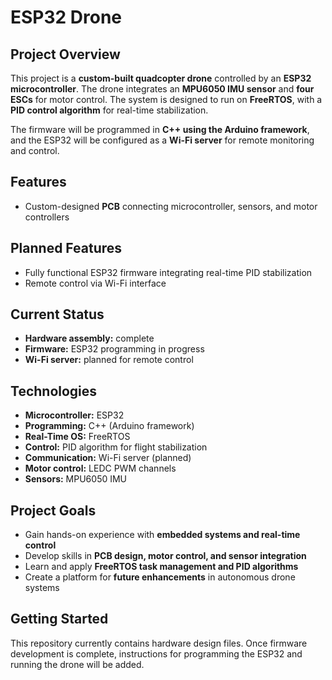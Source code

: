 # ESP32 Drone

## Project Overview
This project is a **custom-built quadcopter drone** controlled by an **ESP32 microcontroller**. The drone integrates an **MPU6050 IMU sensor** and **four ESCs** for motor control. The system is designed to run on **FreeRTOS**, with a **PID control algorithm** for real-time stabilization.  

The firmware will be programmed in **C++ using the Arduino framework**, and the ESP32 will be configured as a **Wi-Fi server** for remote monitoring and control.

## Features
- Custom-designed **PCB** connecting microcontroller, sensors, and motor controllers

## Planned Features
- Fully functional ESP32 firmware integrating real-time PID stabilization  
- Remote control via Wi-Fi interface   

## Current Status
- **Hardware assembly:** complete  
- **Firmware:** ESP32 programming in progress  
- **Wi-Fi server:** planned for remote control  

## Technologies
- **Microcontroller:** ESP32  
- **Programming:** C++ (Arduino framework)  
- **Real-Time OS:** FreeRTOS  
- **Control:** PID algorithm for flight stabilization  
- **Communication:** Wi-Fi server (planned)  
- **Motor control:** LEDC PWM channels  
- **Sensors:** MPU6050 IMU  

## Project Goals
- Gain hands-on experience with **embedded systems and real-time control**  
- Develop skills in **PCB design, motor control, and sensor integration**  
- Learn and apply **FreeRTOS task management and PID algorithms**  
- Create a platform for **future enhancements** in autonomous drone systems  

## Getting Started
This repository currently contains hardware design files. Once firmware development is complete, instructions for programming the ESP32 and running the drone will be added.  


